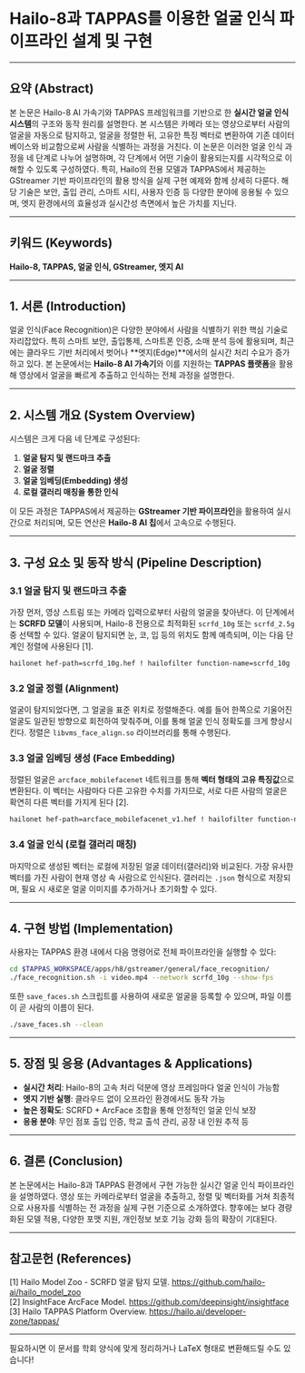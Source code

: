 # **Hailo-8과 TAPPAS를 이용한 얼굴 인식 파이프라인 설계 및 구현**

---

## **요약 (Abstract)**

본 논문은 Hailo-8 AI 가속기와 TAPPAS 프레임워크를 기반으로 한 **실시간 얼굴 인식 시스템**의 구조와 동작 원리를 설명한다. 본 시스템은 카메라 또는 영상으로부터 사람의 얼굴을 자동으로 탐지하고, 얼굴을 정렬한 뒤, 고유한 특징 벡터로 변환하여 기존 데이터베이스와 비교함으로써 사람을 식별하는 과정을 거친다. 이 논문은 이러한 얼굴 인식 과정을 네 단계로 나누어 설명하며, 각 단계에서 어떤 기술이 활용되는지를 시각적으로 이해할 수 있도록 구성하였다. 특히, Hailo의 전용 모델과 TAPPAS에서 제공하는 GStreamer 기반 파이프라인의 활용 방식을 실제 구현 예제와 함께 상세히 다룬다. 해당 기술은 보안, 출입 관리, 스마트 시티, 사용자 인증 등 다양한 분야에 응용될 수 있으며, 엣지 환경에서의 효율성과 실시간성 측면에서 높은 가치를 지닌다.

---

## **키워드 (Keywords)**  
**Hailo-8, TAPPAS, 얼굴 인식, GStreamer, 엣지 AI**

---

## **1. 서론 (Introduction)**

얼굴 인식(Face Recognition)은 다양한 분야에서 사람을 식별하기 위한 핵심 기술로 자리잡았다. 특히 스마트 보안, 출입통제, 스마트폰 인증, 소매 분석 등에 활용되며, 최근에는 클라우드 기반 처리에서 벗어나 **엣지(Edge)**에서의 실시간 처리 수요가 증가하고 있다. 본 논문에서는 **Hailo-8 AI 가속기**와 이를 지원하는 **TAPPAS 플랫폼**을 활용해 영상에서 얼굴을 빠르게 추출하고 인식하는 전체 과정을 설명한다.  

---

## **2. 시스템 개요 (System Overview)**

시스템은 크게 다음 네 단계로 구성된다:

1. **얼굴 탐지 및 랜드마크 추출**
2. **얼굴 정렬**
3. **얼굴 임베딩(Embedding) 생성**
4. **로컬 갤러리 매칭을 통한 인식**

이 모든 과정은 TAPPAS에서 제공하는 **GStreamer 기반 파이프라인**을 활용하여 실시간으로 처리되며, 모든 연산은 **Hailo-8 AI 칩**에서 고속으로 수행된다.

---

## **3. 구성 요소 및 동작 방식 (Pipeline Description)**

### 3.1 얼굴 탐지 및 랜드마크 추출

가장 먼저, 영상 스트림 또는 카메라 입력으로부터 사람의 얼굴을 찾아낸다. 이 단계에서는 **SCRFD 모델**이 사용되며, Hailo-8 전용으로 최적화된 `scrfd_10g` 또는 `scrfd_2.5g` 중 선택할 수 있다. 얼굴이 탐지되면 눈, 코, 입 등의 위치도 함께 예측되며, 이는 다음 단계인 정렬에 사용된다 [1].

```bash
hailonet hef-path=scrfd_10g.hef ! hailofilter function-name=scrfd_10g ...
```

### 3.2 얼굴 정렬 (Alignment)

얼굴이 탐지되었다면, 그 얼굴을 표준 위치로 정렬해준다. 예를 들어 한쪽으로 기울어진 얼굴도 일관된 방향으로 회전하여 맞춰주며, 이를 통해 얼굴 인식 정확도를 크게 향상시킨다. 정렬은 `libvms_face_align.so` 라이브러리를 통해 수행된다.

### 3.3 얼굴 임베딩 생성 (Face Embedding)

정렬된 얼굴은 `arcface_mobilefacenet` 네트워크를 통해 **벡터 형태의 고유 특징값**으로 변환된다. 이 벡터는 사람마다 다른 고유한 수치를 가지므로, 서로 다른 사람의 얼굴은 확연히 다른 벡터를 가지게 된다 [2].

```bash
hailonet hef-path=arcface_mobilefacenet_v1.hef ! hailofilter function-name=arcface_rgb ...
```

### 3.4 얼굴 인식 (로컬 갤러리 매칭)

마지막으로 생성된 벡터는 로컬에 저장된 얼굴 데이터(갤러리)와 비교된다. 가장 유사한 벡터를 가진 사람이 현재 영상 속 사람으로 인식된다. 갤러리는 `.json` 형식으로 저장되며, 필요 시 새로운 얼굴 이미지를 추가하거나 초기화할 수 있다.

---

## **4. 구현 방법 (Implementation)**

사용자는 TAPPAS 환경 내에서 다음 명령어로 전체 파이프라인을 실행할 수 있다:

```bash
cd $TAPPAS_WORKSPACE/apps/h8/gstreamer/general/face_recognition/
./face_recognition.sh -i video.mp4 --network scrfd_10g --show-fps
```

또한 `save_faces.sh` 스크립트를 사용하여 새로운 얼굴을 등록할 수 있으며, 파일 이름이 곧 사람의 이름이 된다.

```bash
./save_faces.sh --clean
```

---

## **5. 장점 및 응용 (Advantages & Applications)**

- **실시간 처리**: Hailo-8의 고속 처리 덕분에 영상 프레임마다 얼굴 인식이 가능함
- **엣지 기반 실행**: 클라우드 없이 오프라인 환경에서도 동작 가능
- **높은 정확도**: SCRFD + ArcFace 조합을 통해 안정적인 얼굴 인식 보장
- **응용 분야**: 무인 점포 출입 인증, 학교 출석 관리, 공장 내 인원 추적 등

---

## **6. 결론 (Conclusion)**

본 논문에서는 Hailo-8과 TAPPAS 환경에서 구현 가능한 실시간 얼굴 인식 파이프라인을 설명하였다. 영상 또는 카메라로부터 얼굴을 추출하고, 정렬 및 벡터화를 거쳐 최종적으로 사용자를 식별하는 전 과정을 실제 구현 기준으로 소개하였다. 향후에는 보다 경량화된 모델 적용, 다양한 포맷 지원, 개인정보 보호 기능 강화 등의 확장이 기대된다.

---

## **참고문헌 (References)**

[1] Hailo Model Zoo - SCRFD 얼굴 탐지 모델. https://github.com/hailo-ai/hailo_model_zoo  
[2] InsightFace ArcFace Model. https://github.com/deepinsight/insightface  
[3] Hailo TAPPAS Platform Overview. https://hailo.ai/developer-zone/tappas/

---

필요하시면 이 문서를 학회 양식에 맞게 정리하거나 LaTeX 형태로 변환해드릴 수도 있습니다!
